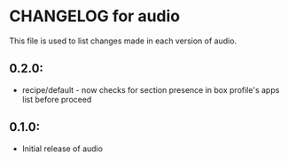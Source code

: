 # CHANGELOG for audio

This file is used to list changes made in each version of audio.

## 0.2.0:

* recipe/default - now checks for section presence in box profile's apps list before proceed

## 0.1.0:

* Initial release of audio

